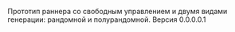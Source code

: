 Прототип раннера со свободным управлением и двумя видами генерации: рандомной и полурандомной. Версия 0.0.0.0.1
